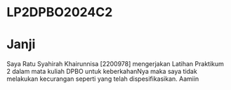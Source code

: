 # LP2DPBO2024C2
# Janji
Saya Ratu Syahirah Khairunnisa [2200978] mengerjakan Latihan Praktikum 2 dalam mata kuliah DPBO untuk keberkahanNya maka saya tidak melakukan kecurangan seperti yang telah dispesifikasikan. Aamiin
